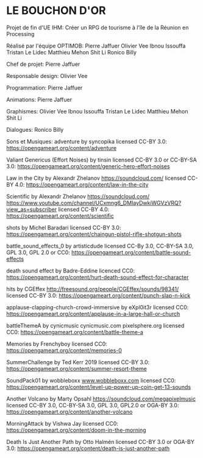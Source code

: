 # LE BOUCHON D'OR

Projet de fin d'UE IHM:
Créer un RPG de tourisme à l'île de la Réunion en Processing


Réalisé par l'équipe OPTIMOB:
Pierre Jaffuer
Olivier Vee
Ibnou Issouffa
Tristan Le Lidec
Matthieu Mehon Shit Li
Ronico Billy


Chef de projet:
Pierre Jaffuer


Responsable design:
Olivier Vee


Programmation:
Pierre Jaffuer


Animations:
Pierre Jaffuer


Graphismes:
Olivier Vee
Ibnou Issouffa
Tristan Le Lidec
Matthieu Mehon Shit Li


Dialogues:
Ronico Billy


Sons et Musiques:
adventure by syncopika licensed CC-BY 3.0: https://opengameart.org/content/adventure

Valiant Genericus (Effort Noises) by tinsin licensed CC-BY 3.0 or CC-BY-SA 3.0: https://opengameart.org/content/generic-hero-effort-noises

Law in the City by Alexandr Zhelanov https://soundcloud.com/ licensed CC-BY 4.0: https://opengameart.org/content/law-in-the-city

Scientific by Alexandr Zhelanov https://soundcloud.com/ https://www.youtube.com/channel/UCxmng6_DMIayDwkiWGVzVRQ?view_as=subscriber licensed CC-BY 4.0: https://opengameart.org/content/scientific

shots by Michel Baradari licensed CC-BY 3.0: https://opengameart.org/content/chaingun-pistol-rifle-shotgun-shots

battle_sound_effects_0 by artisticdude licensed CC-By 3.0, CC-BY-SA 3.0, GPL 3.0, GPL 2.0 or CC0: https://opengameart.org/content/battle-sound-effects

death sound effect by Badre-Eddine licenced CC0: https://opengameart.org/content/hurt-death-sound-effect-for-character

hits by CGEffex http://freesound.org/people/CGEffex/sounds/98341/ licensed CC-BY 3.0: https://opengameart.org/content/punch-slap-n-kick

applause-clapping-church-crowd-immersive by eXpl0it3r licensed CC0: https://opengameart.org/content/applause-in-a-large-hall-or-church

battleThemeA by cynicmusic cynicmusic.com pixelsphere.org licensed CC0: https://opengameart.org/content/battle-theme-a

Memories by Frenchyboy licensed CC0: https://opengameart.org/content/memories-0

SummerChallenge by Ted Kerr 2019 licensed CC-BY 3.0: https://opengameart.org/content/summer-resort-theme

SoundPack01 by wobbleboxx www.wobbleboxx.com licensed CC0: https://opengameart.org/content/level-up-power-up-coin-get-13-sounds

Another Volcano by Marty Opsahl https://soundcloud.com/megapixelmusic licensed CC-BY 3.0, CC-BY-SA 3.0, GPL 3.0, GPL2.0 or OGA-BY 3.0: https://opengameart.org/content/another-volcano

MorningAttack by Vishwa Jay licensed CC0: https://opengameart.org/content/doom-in-the-morning

Death Is Just Another Path by Otto Halmén licensed CC-BY 3.0 or OGA-BY 3.0: https://opengameart.org/content/death-is-just-another-path

